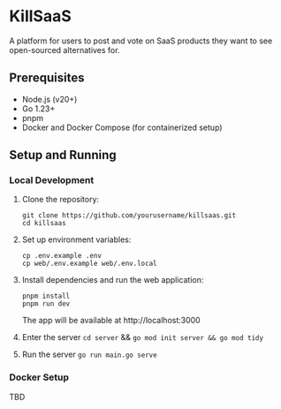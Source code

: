 # KillSaaS

A platform for users to post and vote on SaaS products they want to see open-sourced alternatives for.

## Prerequisites

- Node.js (v20+)
- Go 1.23+ 
- pnpm
- Docker and Docker Compose (for containerized setup)

## Setup and Running

### Local Development

1. Clone the repository:
   ```
   git clone https://github.com/yourusername/killsaas.git
   cd killsaas
   ```

2. Set up environment variables:
   ```
   cp .env.example .env
   cp web/.env.example web/.env.local
   ```

3. Install dependencies and run the web application:
   ```
   pnpm install
   pnpm run dev
   ```
   The app will be available at http://localhost:3000
4. Enter the server `cd server` && `go mod init server && go mod tidy`
5. Run the server `go run main.go serve`

### Docker Setup

TBD

